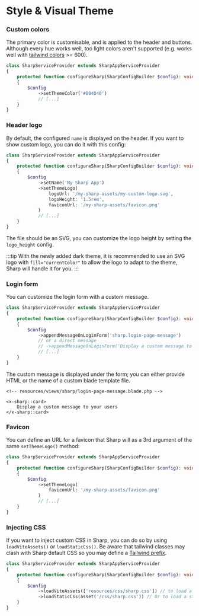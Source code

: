# Style & Visual Theme

### Custom colors

The primary color is customisable, and is applied to the header and buttons. Although every hue works well, too light colors aren't supported (e.g. works well with [tailwind colors](https://tailwindcss.com/docs/customizing-colors#color-palette-reference) >= 600).

```php
class SharpServiceProvider extends SharpAppServiceProvider
{
    protected function configureSharp(SharpConfigBuilder $config): void
    {
        $config
            ->setThemeColor('#004D40')
            // [...]
    }
}
```

### Header logo

By default, the configured `name` is displayed on the header. If you want to show custom logo, you can do it with this config:

```php
class SharpServiceProvider extends SharpAppServiceProvider
{
    protected function configureSharp(SharpConfigBuilder $config): void
    {
        $config
            ->setName('My Sharp App')
            ->setThemeLogo(
                logoUrl: '/my-sharp-assets/my-custom-logo.svg',
                logoHeight: '1.5rem',
                faviconUrl: '/my-sharp-assets/favicon.png'
            )
            // [...]
    }
}
```

The file should be an SVG, you can customize the logo height by setting the `logo_height` config.

:::tip
With the newly added dark theme, it is recommended to use an SVG logo with `fill="currentColor"` to allow the logo to adapt to the theme, Sharp will handle it for you.
:::

### Login form

You can customize the login form with a custom message.

```php
class SharpServiceProvider extends SharpAppServiceProvider
{
    protected function configureSharp(SharpConfigBuilder $config): void
    {
        $config
            ->appendMessageOnLoginForm('sharp.login-page-message')
            // or a direct message
            // ->appendMessageOnLoginForm('Display a custom message to your users')
            // [...]
    }
}
```

The custom message is displayed under the form; you can either provide HTML or the name of a custom blade template file.

```blade
<!-- resources/views/sharp/login-page-message.blade.php -->

<x-sharp::card>
    Display a custom message to your users
</x-sharp::card>
```

### Favicon

You can define an URL for a favicon that Sharp will as a 3rd argument of the same `setThemeLogo()` method:

```php
class SharpServiceProvider extends SharpAppServiceProvider
{
    protected function configureSharp(SharpConfigBuilder $config): void
    {
        $config
            ->setThemeLogo(
                faviconUrl: '/my-sharp-assets/favicon.png'
            )
            // [...]
    }
}
```

### Injecting CSS

If you want to inject custom CSS in Sharp, you can do so by using `loadViteAssets()` or `loadStaticCss()`. Be aware that tailwind classes may clash with Sharp default CSS so you may define a [Tailwind prefix](https://tailwindcss.com/docs/configuration#prefix).

```php
class SharpServiceProvider extends SharpAppServiceProvider
{
    protected function configureSharp(SharpConfigBuilder $config): void
    {
        $config
            ->loadViteAssets(['resources/css/sharp.css']) // to load a CSS file built with Vite
            ->loadStaticCss(asset('/css/sharp.css')) // Or to load a static CSS file
    }
}
```
